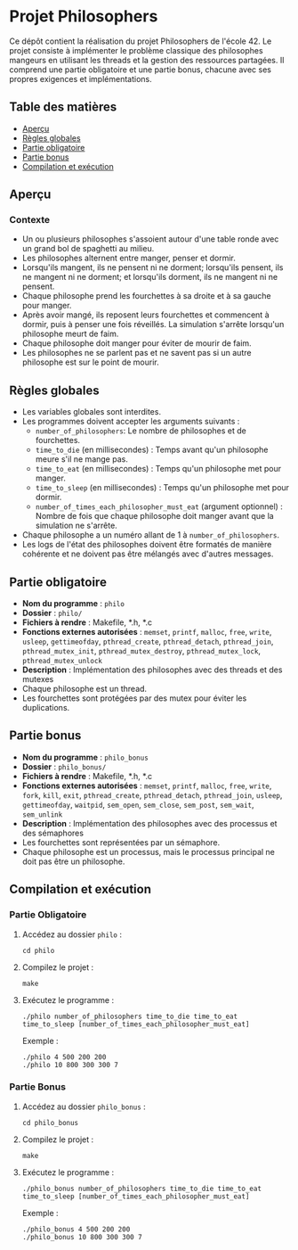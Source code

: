 # Projet Philosophers

Ce dépôt contient la réalisation du projet Philosophers de l'école 42. Le projet consiste à implémenter le problème classique des philosophes mangeurs en utilisant les threads et la gestion des ressources partagées. Il comprend une partie obligatoire et une partie bonus, chacune avec ses propres exigences et implémentations.

## Table des matières

- [Aperçu](#aperçu)
- [Règles globales](#règles-globales)
- [Partie obligatoire](#partie-obligatoire)
- [Partie bonus](#partie-bonus)
- [Compilation et exécution](#compilation-et-exécution)

## Aperçu

### Contexte

- Un ou plusieurs philosophes s'assoient autour d'une table ronde avec un grand bol de spaghetti au milieu.
- Les philosophes alternent entre manger, penser et dormir.
- Lorsqu'ils mangent, ils ne pensent ni ne dorment; lorsqu'ils pensent, ils ne mangent ni ne dorment; et lorsqu'ils dorment, ils ne mangent ni ne pensent.
- Chaque philosophe prend les fourchettes à sa droite et à sa gauche pour manger.
- Après avoir mangé, ils reposent leurs fourchettes et commencent à dormir, puis à penser une fois réveillés. La simulation s'arrête lorsqu'un philosophe meurt de faim.
- Chaque philosophe doit manger pour éviter de mourir de faim.
- Les philosophes ne se parlent pas et ne savent pas si un autre philosophe est sur le point de mourir.

## Règles globales

- Les variables globales sont interdites.
- Les programmes doivent accepter les arguments suivants :
  - `number_of_philosophers`: Le nombre de philosophes et de fourchettes.
  - `time_to_die` (en millisecondes) : Temps avant qu'un philosophe meure s'il ne mange pas.
  - `time_to_eat` (en millisecondes) : Temps qu'un philosophe met pour manger.
  - `time_to_sleep` (en millisecondes) : Temps qu'un philosophe met pour dormir.
  - `number_of_times_each_philosopher_must_eat` (argument optionnel) : Nombre de fois que chaque philosophe doit manger avant que la simulation ne s'arrête.
- Chaque philosophe a un numéro allant de 1 à `number_of_philosophers`.
- Les logs de l'état des philosophes doivent être formatés de manière cohérente et ne doivent pas être mélangés avec d'autres messages.

## Partie obligatoire

- **Nom du programme** : `philo`
- **Dossier** : `philo/`
- **Fichiers à rendre** : Makefile, *.h, *.c
- **Fonctions externes autorisées** : `memset`, `printf`, `malloc`, `free`, `write`, `usleep`, `gettimeofday`, `pthread_create`, `pthread_detach`, `pthread_join`, `pthread_mutex_init`, `pthread_mutex_destroy`, `pthread_mutex_lock`, `pthread_mutex_unlock`
- **Description** : Implémentation des philosophes avec des threads et des mutexes
- Chaque philosophe est un thread.
- Les fourchettes sont protégées par des mutex pour éviter les duplications.

## Partie bonus

- **Nom du programme** : `philo_bonus`
- **Dossier** : `philo_bonus/`
- **Fichiers à rendre** : Makefile, *.h, *.c
- **Fonctions externes autorisées** : `memset`, `printf`, `malloc`, `free`, `write`, `fork`, `kill`, `exit`, `pthread_create`, `pthread_detach`, `pthread_join`, `usleep`, `gettimeofday`, `waitpid`, `sem_open`, `sem_close`, `sem_post`, `sem_wait`, `sem_unlink`
- **Description** : Implémentation des philosophes avec des processus et des sémaphores
- Les fourchettes sont représentées par un sémaphore.
- Chaque philosophe est un processus, mais le processus principal ne doit pas être un philosophe.

## Compilation et exécution

### Partie Obligatoire

1. Accédez au dossier `philo` :
   ```
   cd philo
   ```

2. Compilez le projet :
   ```
   make
   ```

3. Exécutez le programme :
   ```
   ./philo number_of_philosophers time_to_die time_to_eat time_to_sleep [number_of_times_each_philosopher_must_eat]
   ```
	Exemple :
   ```
   ./philo 4 500 200 200
   ./philo 10 800 300 300 7
   ```

### Partie Bonus

1. Accédez au dossier `philo_bonus` :
   ```
   cd philo_bonus
   ```

2. Compilez le projet :
   ```
   make
   ```

3. Exécutez le programme :
   ```
   ./philo_bonus number_of_philosophers time_to_die time_to_eat time_to_sleep [number_of_times_each_philosopher_must_eat]
   ```
	Exemple :
   ```
   ./philo_bonus 4 500 200 200
   ./philo_bonus 10 800 300 300 7
   ```